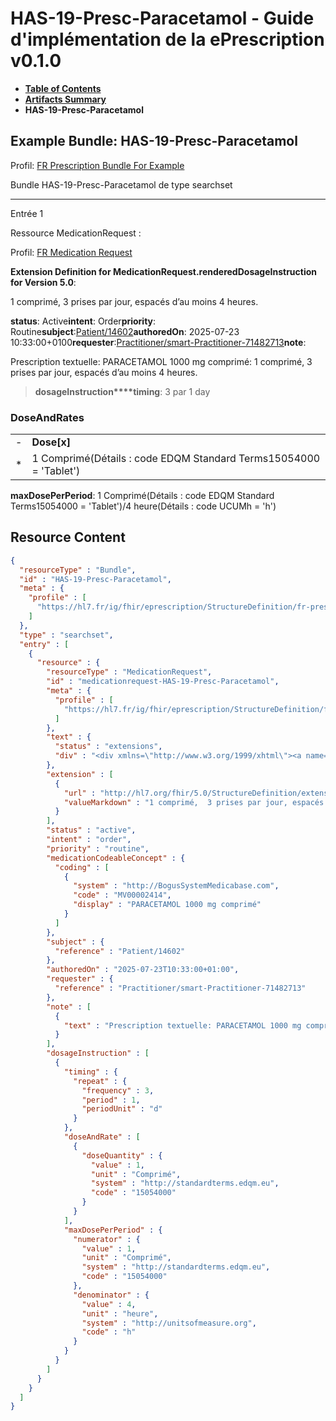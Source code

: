 # HAS-19-Presc-Paracetamol - Guide d'implémentation de la ePrescription v0.1.0

* [**Table of Contents**](toc.md)
* [**Artifacts Summary**](artifacts.md)
* **HAS-19-Presc-Paracetamol**

## Example Bundle: HAS-19-Presc-Paracetamol

Profil: [FR Prescription Bundle For Example](StructureDefinition-fr-prescription-bundle-for-example.md)

Bundle HAS-19-Presc-Paracetamol de type searchset

-------

Entrée 1

Ressource MedicationRequest :

> 

Profil: [FR Medication Request](StructureDefinition-fr-medicationrequest.md)

**Extension Definition for MedicationRequest.renderedDosageInstruction for Version 5.0**:

1 comprimé, 3 prises par jour, espacés d’au moins 4 heures.

**status**: Active**intent**: Order**priority**: Routine**subject**:[Patient/14602](Patient/14602)**authoredOn**: 2025-07-23 10:33:00+0100**requester**:[Practitioner/smart-Practitioner-71482713](Practitioner/smart-Practitioner-71482713)**note**:
> 

Prescription textuelle: PARACETAMOL 1000 mg comprimé: 1 comprimé, 3 prises par jour, espacés d’au moins 4 heures.


> **dosageInstruction****timing**: 3 par 1 day

### DoseAndRates

| | |
| :--- | :--- |
| - | **Dose[x]** |
| * | 1 Comprimé(Détails : code EDQM Standard Terms15054000 = 'Tablet') |

**maxDosePerPeriod**: 1 Comprimé(Détails : code EDQM Standard Terms15054000 = 'Tablet')/4 heure(Détails : code UCUMh = 'h')



## Resource Content

```json
{
  "resourceType" : "Bundle",
  "id" : "HAS-19-Presc-Paracetamol",
  "meta" : {
    "profile" : [
      "https://hl7.fr/ig/fhir/eprescription/StructureDefinition/fr-prescription-bundle-for-example"
    ]
  },
  "type" : "searchset",
  "entry" : [
    {
      "resource" : {
        "resourceType" : "MedicationRequest",
        "id" : "medicationrequest-HAS-19-Presc-Paracetamol",
        "meta" : {
          "profile" : [
            "https://hl7.fr/ig/fhir/eprescription/StructureDefinition/fr-medicationrequest"
          ]
        },
        "text" : {
          "status" : "extensions",
          "div" : "<div xmlns=\"http://www.w3.org/1999/xhtml\"><a name=\"MedicationRequest_medicationrequest-HAS-19-Presc-Paracetamol\"> </a><p class=\"res-header-id\"><b>Narratif généré : PrescriptionMédicamenteuseTODO medicationrequest-HAS-19-Presc-Paracetamol</b></p><a name=\"medicationrequest-HAS-19-Presc-Paracetamol\"> </a><a name=\"hcmedicationrequest-HAS-19-Presc-Paracetamol\"> </a><div style=\"display: inline-block; background-color: #d9e0e7; padding: 6px; margin: 4px; border: 1px solid #8da1b4; border-radius: 5px; line-height: 60%\"><p style=\"margin-bottom: 0px\"/><p style=\"margin-bottom: 0px\">Profil: <a href=\"StructureDefinition-fr-medicationrequest.html\">FR Medication Request</a></p></div><p><b>Extension Definition for MedicationRequest.renderedDosageInstruction for Version 5.0</b>: </p><div><p>1 comprimé,  3 prises par jour, espacés d’au moins 4 heures.</p>\n</div><p><b>status</b>: Active</p><p><b>intent</b>: Order</p><p><b>priority</b>: Routine</p><p><b>medication</b>: <span title=\"Codes :{http://BogusSystemMedicabase.com MV00002414}\">PARACETAMOL 1000 mg comprimé</span></p><p><b>subject</b>: <a href=\"Patient/14602\">Patient/14602</a></p><p><b>authoredOn</b>: 2025-07-23 10:33:00+0100</p><p><b>requester</b>: <a href=\"Practitioner/smart-Practitioner-71482713\">Practitioner/smart-Practitioner-71482713</a></p><p><b>note</b>: </p><blockquote><div><p>Prescription textuelle: PARACETAMOL 1000 mg comprimé: 1 comprimé,  3 prises par jour, espacés d’au moins 4 heures.</p>\n</div></blockquote><blockquote><p><b>dosageInstruction</b></p><p><b>timing</b>: 3 par 1 day</p><h3>DoseAndRates</h3><table class=\"grid\"><tr><td style=\"display: none\">-</td><td><b>Dose[x]</b></td></tr><tr><td style=\"display: none\">*</td><td>1 Comprimé<span style=\"background: LightGoldenRodYellow\"> (Détails : code EDQM Standard Terms15054000 = 'Tablet')</span></td></tr></table><p><b>maxDosePerPeriod</b>: 1 Comprimé<span style=\"background: LightGoldenRodYellow\"> (Détails : code EDQM Standard Terms15054000 = 'Tablet')</span>/4 heure<span style=\"background: LightGoldenRodYellow\"> (Détails : code UCUMh = 'h')</span></p></blockquote></div>"
        },
        "extension" : [
          {
            "url" : "http://hl7.org/fhir/5.0/StructureDefinition/extension-MedicationRequest.renderedDosageInstruction",
            "valueMarkdown" : "1 comprimé,  3 prises par jour, espacés d’au moins 4 heures."
          }
        ],
        "status" : "active",
        "intent" : "order",
        "priority" : "routine",
        "medicationCodeableConcept" : {
          "coding" : [
            {
              "system" : "http://BogusSystemMedicabase.com",
              "code" : "MV00002414",
              "display" : "PARACETAMOL 1000 mg comprimé"
            }
          ]
        },
        "subject" : {
          "reference" : "Patient/14602"
        },
        "authoredOn" : "2025-07-23T10:33:00+01:00",
        "requester" : {
          "reference" : "Practitioner/smart-Practitioner-71482713"
        },
        "note" : [
          {
            "text" : "Prescription textuelle: PARACETAMOL 1000 mg comprimé: 1 comprimé,  3 prises par jour, espacés d’au moins 4 heures."
          }
        ],
        "dosageInstruction" : [
          {
            "timing" : {
              "repeat" : {
                "frequency" : 3,
                "period" : 1,
                "periodUnit" : "d"
              }
            },
            "doseAndRate" : [
              {
                "doseQuantity" : {
                  "value" : 1,
                  "unit" : "Comprimé",
                  "system" : "http://standardterms.edqm.eu",
                  "code" : "15054000"
                }
              }
            ],
            "maxDosePerPeriod" : {
              "numerator" : {
                "value" : 1,
                "unit" : "Comprimé",
                "system" : "http://standardterms.edqm.eu",
                "code" : "15054000"
              },
              "denominator" : {
                "value" : 4,
                "unit" : "heure",
                "system" : "http://unitsofmeasure.org",
                "code" : "h"
              }
            }
          }
        ]
      }
    }
  ]
}

```
